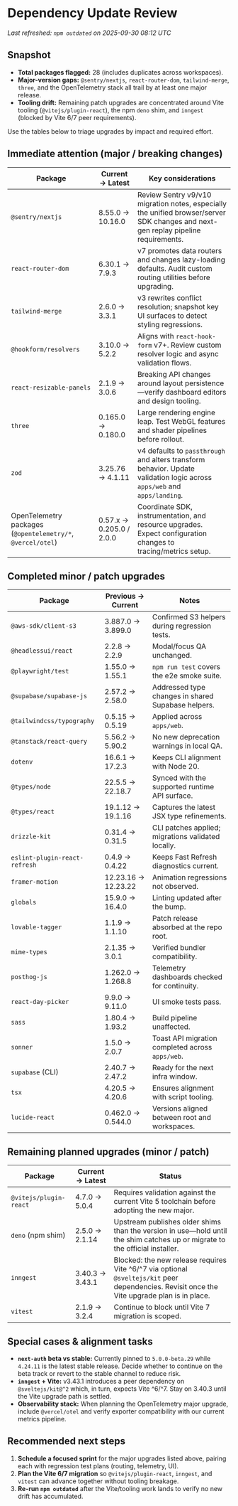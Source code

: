 # Dependency Update Review

_Last refreshed: `npm outdated` on 2025-09-30 08:12 UTC_

## Snapshot
- **Total packages flagged:** 28 (includes duplicates across workspaces).
- **Major-version gaps:** `@sentry/nextjs`, `react-router-dom`, `tailwind-merge`, `three`, and the OpenTelemetry stack all trail by at least one major release.
- **Tooling drift:** Remaining patch upgrades are concentrated around Vite tooling (`@vitejs/plugin-react`), the npm `deno` shim, and `inngest` (blocked by Vite 6/7 peer requirements).

Use the tables below to triage upgrades by impact and required effort.

## Immediate attention (major / breaking changes)
| Package | Current → Latest | Key considerations |
| --- | --- | --- |
| `@sentry/nextjs` | 8.55.0 → 10.16.0 | Review Sentry v9/v10 migration notes, especially the unified browser/server SDK changes and next-gen replay pipeline requirements. |
| `react-router-dom` | 6.30.1 → 7.9.3 | v7 promotes data routers and changes lazy-loading defaults. Audit custom routing utilities before upgrading. |
| `tailwind-merge` | 2.6.0 → 3.3.1 | v3 rewrites conflict resolution; snapshot key UI surfaces to detect styling regressions. |
| `@hookform/resolvers` | 3.10.0 → 5.2.2 | Aligns with `react-hook-form` v7+. Review custom resolver logic and async validation flows. |
| `react-resizable-panels` | 2.1.9 → 3.0.6 | Breaking API changes around layout persistence—verify dashboard editors and design tooling. |
| `three` | 0.165.0 → 0.180.0 | Large rendering engine leap. Test WebGL features and shader pipelines before rollout. |
| `zod` | 3.25.76 → 4.1.11 | v4 defaults to `passthrough` and alters transform behavior. Update validation logic across `apps/web` and `apps/landing`. |
| OpenTelemetry packages (`@opentelemetry/*`, `@vercel/otel`) | 0.57.x → 0.205.0 / 2.0.0 | Coordinate SDK, instrumentation, and resource upgrades. Expect configuration changes to tracing/metrics setup. |

## Completed minor / patch upgrades
| Package | Previous → Current | Notes |
| --- | --- | --- |
| `@aws-sdk/client-s3` | 3.887.0 → 3.899.0 | Confirmed S3 helpers during regression tests. |
| `@headlessui/react` | 2.2.8 → 2.2.9 | Modal/focus QA unchanged. |
| `@playwright/test` | 1.55.0 → 1.55.1 | `npm run test` covers the e2e smoke suite. |
| `@supabase/supabase-js` | 2.57.2 → 2.58.0 | Addressed type changes in shared Supabase helpers. |
| `@tailwindcss/typography` | 0.5.15 → 0.5.19 | Applied across `apps/web`. |
| `@tanstack/react-query` | 5.56.2 → 5.90.2 | No new deprecation warnings in local QA. |
| `dotenv` | 16.6.1 → 17.2.3 | Keeps CLI alignment with Node 20. |
| `@types/node` | 22.5.5 → 22.18.7 | Synced with the supported runtime API surface. |
| `@types/react` | 19.1.12 → 19.1.16 | Captures the latest JSX type refinements. |
| `drizzle-kit` | 0.31.4 → 0.31.5 | CLI patches applied; migrations validated locally. |
| `eslint-plugin-react-refresh` | 0.4.9 → 0.4.22 | Keeps Fast Refresh diagnostics current. |
| `framer-motion` | 12.23.16 → 12.23.22 | Animation regressions not observed. |
| `globals` | 15.9.0 → 16.4.0 | Linting updated after the bump. |
| `lovable-tagger` | 1.1.9 → 1.1.10 | Patch release absorbed at the repo root. |
| `mime-types` | 2.1.35 → 3.0.1 | Verified bundler compatibility. |
| `posthog-js` | 1.262.0 → 1.268.8 | Telemetry dashboards checked for continuity. |
| `react-day-picker` | 9.9.0 → 9.11.0 | UI smoke tests pass. |
| `sass` | 1.80.4 → 1.93.2 | Build pipeline unaffected. |
| `sonner` | 1.5.0 → 2.0.7 | Toast API migration completed across `apps/web`. |
| `supabase` (CLI) | 2.40.7 → 2.47.2 | Ready for the next infra window. |
| `tsx` | 4.20.5 → 4.20.6 | Ensures alignment with script tooling. |
| `lucide-react` | 0.462.0 → 0.544.0 | Versions aligned between root and workspaces. |

## Remaining planned upgrades (minor / patch)
| Package | Current → Latest | Status |
| --- | --- | --- |
| `@vitejs/plugin-react` | 4.7.0 → 5.0.4 | Requires validation against the current Vite 5 toolchain before adopting the new major. |
| `deno` (npm shim) | 2.5.0 → 2.1.14 | Upstream publishes older shims than the version in use—hold until the shim catches up or migrate to the official installer. |
| `inngest` | 3.40.3 → 3.43.1 | Blocked: the new release requires Vite ^6/^7 via optional `@sveltejs/kit` peer dependencies. Revisit once the Vite upgrade plan is in place. |
| `vitest` | 2.1.9 → 3.2.4 | Continue to block until Vite 7 migration is scoped. |

## Special cases & alignment tasks
- **`next-auth` beta vs stable:** Currently pinned to `5.0.0-beta.29` while `4.24.11` is the latest stable release. Decide whether to continue on the beta track or revert to the stable channel to reduce risk.
- **`inngest` + Vite:** v3.43.1 introduces a peer dependency on `@sveltejs/kit@^2` which, in turn, expects Vite ^6/^7. Stay on 3.40.3 until the Vite upgrade path is settled.
- **Observability stack:** When planning the OpenTelemetry major upgrade, include `@vercel/otel` and verify exporter compatibility with our current metrics pipeline.

## Recommended next steps
1. **Schedule a focused sprint** for the major upgrades listed above, pairing each with regression test plans (routing, telemetry, UI).
2. **Plan the Vite 6/7 migration** so `@vitejs/plugin-react`, `inngest`, and `vitest` can advance together without tooling breakage.
3. **Re-run `npm outdated`** after the Vite/tooling work lands to verify no new drift has accumulated.
